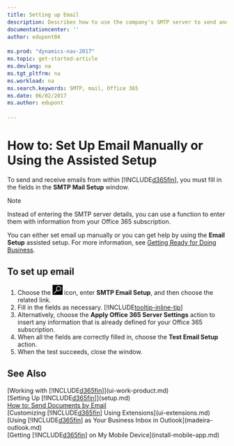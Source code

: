 ```yaml
---
title: Setting up Email 
description: Describes how to use the company's SMTP server to send and receive email messages within Dynamics NAV, or alternatively how to use the email server settings created with the Office 365 subscription.
documentationcenter: ''
author: edupont04

ms.prod: "dynamics-nav-2017"
ms.topic: get-started-article
ms.devlang: na
ms.tgt_pltfrm: na
ms.workload: na
ms.search.keywords: SMTP, mail, Office 365
ms.date: 06/02/2017
ms.author: edupont

---
```

# How to: Set Up Email Manually or Using the Assisted Setup
To send and receive emails from within [!INCLUDE[d365fin](includes/d365fin_md.md)], you must fill in the fields in the **SMTP Mail Setup** window.

> [!NOTE]  
>   Instead of entering the SMTP server details, you can use a function to enter them with information from your Office 365 subscription.

You can either set email up manually or you can get help by using the **Email Setup** assisted setup. For more information, see [Getting Ready for Doing Business](ui-get-ready-business.md).  

## To set up email
1. Choose the ![Search for Page or Report](media/ui-search/search_small.png "Search for Page or Report icon") icon, enter **SMTP Email Setup**, and then choose the related link.
2. Fill in the fields as necessary. [!INCLUDE[tooltip-inline-tip](includes/tooltip-inline-tip_md.md)]
3. Alternatively, choose the **Apply Office 365 Server Settings** action to insert any information that is already defined for your Office 365 subscription.
4. When all the fields are correctly filled in, choose the **Test Email Setup** action.
5. When the test succeeds, close the window.

## See Also  
[Working with [!INCLUDE[d365fin](includes/d365fin_md.md)]](ui-work-product.md)  
[Setting Up [!INCLUDE[d365fin](includes/d365fin_md.md)]](setup.md)  
[How to: Send Documents by Email](ui-how-send-documents-email.md)  
[Customizing [!INCLUDE[d365fin](includes/d365fin_md.md)] Using Extensions](ui-extensions.md)  
[Using [!INCLUDE[d365fin](includes/d365fin_md.md)] as Your Business Inbox in Outlook](madeira-outlook.md)  
[Getting [!INCLUDE[d365fin](includes/d365fin_md.md)] on My Mobile Device](install-mobile-app.md)
